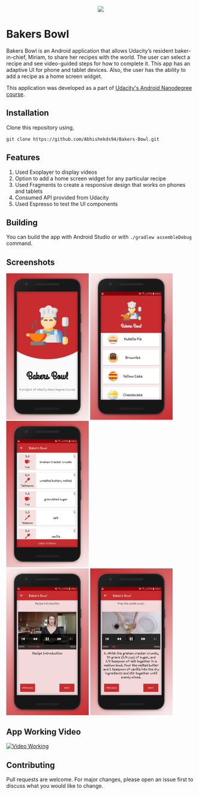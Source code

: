<p align="center">
	<img src="https://github.com/Abhishekds94/Bakers-Bowl/blob/master/app/src/main/res/drawable/logo.png" width="220">
</p>

# Bakers Bowl

Bakers Bowl is an Android application that allows Udacity’s resident baker-in-chief, Miriam, to share her recipes with the world. The user can select a recipe and see video-guided steps for how to complete it. This app has an adaptive UI for phone and tablet devices. Also, the user has the ability to add a recipe as a home screen widget.

This application was developed as a part of [Udacity's Android Nanodegree course](https://www.udacity.com/course/android-developer-nanodegree-by-google--nd801).


## Installation

Clone this repository using,

```
git clone https://github.com/Abhishekds94/Bakers-Bowl.git
```

## Features

1. Used Exoplayer to display videos
2. Option to add a home screen widget for any particular recipe 
3. Used Fragments to create a responsive design that works on phones and tablets
4. Consumed API provided from Udacity
5. Used Espresso to test the UI components


## Building

You can build the app with Android Studio or with `./gradlew assembleDebug` command.

## Screenshots

<div>
  <img src="https://github.com/Abhishekds94/Bakers-Bowl/blob/master/Screenshots/img1.jpg" width="220">

  <img src="https://github.com/Abhishekds94/Bakers-Bowl/blob/master/Screenshots/img2.jpg" width="220">

  <img src="https://github.com/Abhishekds94/Bakers-Bowl/blob/master/Screenshots/img3.jpg" width="220">
</div>

<div>
  <img src="https://github.com/Abhishekds94/Bakers-Bowl/blob/master/Screenshots/img4.jpg" width="220">

  <img src="https://github.com/Abhishekds94/Bakers-Bowl/blob/master/Screenshots/img5.jpg" width="220">
</div>

## App Working Video

<a href="https://youtu.be/DKohbgfkVo4" target="_blank"><img src="https://github.com/Abhishekds94/Take-Me-There/blob/master/Bakers-Bowl/video.jpg" 
alt="Video Working" width="220" /></a>


## Contributing
Pull requests are welcome. For major changes, please open an issue first to discuss what you would like to change.